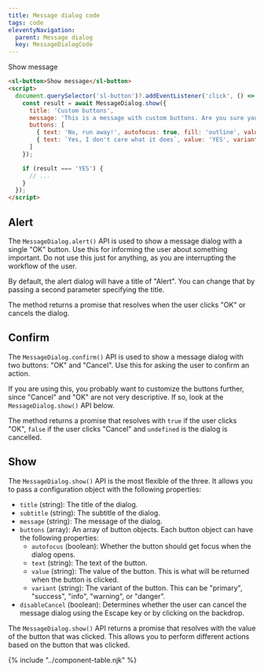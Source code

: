 ```yaml
---
title: Message dialog code
tags: code
eleventyNavigation:
  parent: Message dialog
  key: MessageDialogCode
---
```


<section>
<div class="ds-example">

  <sl-button id="message-button">Show message</sl-button>
  <script>
    document.querySelector('#message-button')?.addEventListener('click', () => {
      MessageDialog.show({
        title: 'Custom buttons',
        message: 'This is a message with custom buttons. Are you sure you want to press any buttons?',
        buttons: [
          { text: 'No, run away!', autofocus: true, fill: 'outline', value: 'NO', variant: 'primary' },
          { text: `Yes, I don't care what it does`, value: 'YES', variant: 'danger' }
        ]
      });
    });
  </script>

</div>

<div class="ds-code">

  ```html
  <sl-button>Show message</sl-button>
  <script>
    document.querySelector('sl-button')?.addEventListener('click', () => {
      const result = await MessageDialog.show({
        title: 'Custom buttons',
        message: 'This is a message with custom buttons. Are you sure you want to press any buttons?',
        buttons: [
          { text: 'No, run away!', autofocus: true, fill: 'outline', value: 'NO', variant: 'primary' },
          { text: `Yes, I don't care what it does`, value: 'YES', variant: 'danger' }
        ]
      });

      if (result === 'YES') {
        // ...
      }
    });
  </script>
  ```

</div>
</section>
<ds-install-info link-in-navigation package="message-dialog"></ds-install-info>
<section>

## Alert

The `MessageDialog.alert()` API is used to show a message dialog with a single "OK" button. Use this for informing the user about something important. Do not use this just for anything, as you are interrupting the workflow of the user.

By default, the alert dialog will have a title of "Alert". You can change that by passing a second parameter specifying the title.

The method returns a promise that resolves when the user clicks "OK" or cancels the dialog.

</section>

<section>

## Confirm

The `MessageDialog.confirm()` API is used to show a message dialog with two buttons: "OK" and "Cancel". Use this for asking the user to confirm an action.

If you are using this, you probably want to customize the buttons further, since "Cancel" and "OK" are not very descriptive. If so, look at the `MessageDialog.show()` API below.

The method returns a promise that resolves with `true` if the user clicks "OK", `false` if the user clicks "Cancel" and `undefined` is the dialog is cancelled.

</section>

<section>

## Show

The `MessageDialog.show()` API is the most flexible of the three. It allows you to pass a configuration object with the following properties:

- `title` (string): The title of the dialog.
- `subtitle` (string): The subtitle of the dialog.
- `message` (string): The message of the dialog.
- `buttons` (array): An array of button objects. Each button object can have the following properties:
  - `autofocus` (boolean): Whether the button should get focus when the dialog opens.
  - `text` (string): The text of the button.
  - `value` (string): The value of the button. This is what will be returned when the button is clicked.
  - `variant` (string): The variant of the button. This can be "primary", "success", "info", "warning", or "danger".
- `disableCancel` (boolean): Determines whether the user can cancel the message dialog using the Escape key or by clicking on the backdrop.

The `MessageDialog.show()` API returns a promise that resolves with the value of the button that was clicked. This allows you to perform different actions based on the button that was clicked.

</section>

{% include "../component-table.njk" %}
